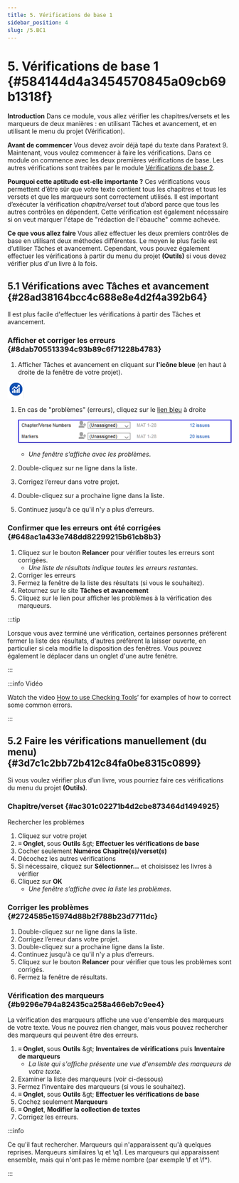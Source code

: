 ```yaml
---
title: 5. Vérifications de base 1
sidebar_position: 4
slug: /5.BC1
---
```




# 5. Vérifications de base 1 {#584144d4a3454570845a09cb69b1318f}


**Introduction**  Dans ce module, vous allez vérifier les chapitres/versets et les marqueurs de deux manières : en utilisant Tâches et avancement, et en utilisant le menu du projet (Vérification).


**Avant de commencer**   Vous devez avoir déjà tapé du texte dans Paratext 9. Maintenant, vous voulez commencer à faire les vérifications. Dans ce module on commence avec les deux premières vérifications de base. Les autres vérifications sont traitées par le module [Vérifications de base 2](/12.BC2).


**Pourquoi cette aptitude est-elle importante ?** Ces vérifications vous permettent d’être sûr que votre texte contient tous les chapitres et tous les versets et que les marqueurs sont correctement utilisés. Il est important d’exécuter la vérification *chapitre/verset* tout d’abord parce que tous les autres contrôles en dépendent. Cette vérification est également nécessaire si on veut marquer l'étape de "rédaction de l'ébauche" comme achevée.


**Ce que vous allez faire**  Vous allez effectuer les deux premiers contrôles de base en utilisant deux méthodes différentes. Le moyen le plus facile est d’utiliser Tâches et avancement. Cependant, vous pouvez également effectuer les vérifications à partir du menu du projet **(Outils)** si vous devez vérifier plus d'un livre à la fois.


## 5.1 Vérifications avec Tâches et avancement {#28ad38164bcc4c688e8e4d2f4a392b64}


Il est plus facile d'effectuer les vérifications à partir des Tâches et avancement.


### **Afficher et corriger les erreurs** {#8dab705513394c93b89c6f71228b4783}


<div class='notion-row'>
<div class='notion-column' style={{width: 'calc((100% - (min(32px, 4vw) * 1)) * 0.5)'}}>

1. Afficher Tâches et avancement en cliquant sur **l'icône bleue** (en haut à droite de la fenêtre de votre projet).

</div><div className='notion-spacer'></div>

<div class='notion-column' style={{width: 'calc((100% - (min(32px, 4vw) * 1)) * 0.5)'}}>

![](./1327675855.png)

</div><div className='notion-spacer'></div>
</div>

1. En cas de "problèmes" (erreurs), cliquez sur le <u>lien bleu</u> à droite

    ![](./1439418375.png)

    - _Une fenêtre s’affiche avec les problèmes_.
1. Double-cliquez sur ne ligne dans la liste.
1. Corrigez l’erreur dans votre projet.
1. Double-cliquez sur a prochaine ligne dans la liste.
1. Continuez jusqu'à ce qu'il n'y a plus d’erreurs.

### **Confirmer que les erreurs ont été corrigées** {#648ac1a433e748dd82299215b61cb8b3}

1. Cliquez sur le bouton **Relancer**  pour vérifier toutes les erreurs sont corrigées.
    - _Une liste de résultats indique toutes les erreurs restantes_.
1. Corriger les erreurs
1. Fermez la fenêtre de la liste des résultats (si vous le souhaitez).
1. Retournez sur le site **Tâches et avancement**
1. Cliquez sur le lien pour afficher les problèmes à la vérification des marqueurs.

:::tip

Lorsque vous avez terminé une vérification, certaines personnes préfèrent fermer la liste des résultats, d'autres préfèrent la laisser ouverte, en particulier si cela modifie la disposition des fenêtres. Vous pouvez également le déplacer dans un onglet d'une autre fenêtre.

:::




:::info Vidéo

Watch the video  [How to use Checking Tools](https://vimeo.com/127298551)’ for examples of how to correct some common errors.

:::




## 5.2 Faire les vérifications manuellement (du menu) {#3d7c1c2bb72b412c84fa0be8315c0899}


Si vous voulez vérifier plus d’un livre, vous pourriez faire ces vérifications du menu du projet **(Outils)**.


### Chapitre/verset {#ac301c02271b4d2cbe873464d1494925}


Rechercher les problèmes

1. Cliquez sur votre projet
1. **≡ Onglet**, sous **Outils** \&gt; **Effectuer les vérifications de base**
1. Cocher seulement **Numéros Chapitre(s)/verset(s)**
1. Décochez les autres vérifications
1. Si nécessaire, cliquez sur **Sélectionner…** et choisissez les livres à vérifier
1. Cliquez sur **OK**
    - _Une fenêtre s’affiche avec la liste les problèmes._

### Corriger les problèmes {#2724585e15974d88b2f788b23d7711dc}

1. Double-cliquez sur ne ligne dans la liste.
1. Corrigez l’erreur dans votre projet.
1. Double-cliquez sur a prochaine ligne dans la liste.
1. Continuez jusqu'à ce qu'il n'y a plus d’erreurs.
1. Cliquez sur le bouton **Relancer**  pour vérifier que tous les problèmes sont corrigés.
1. Fermez la fenêtre de résultats.

### Vérification des marqueurs {#b9296e794a82435ca258a466eb7c9ee4}


La vérification des marqueurs affiche une vue d'ensemble des marqueurs de votre texte. Vous ne pouvez rien changer, mais vous pouvez rechercher des marqueurs qui peuvent être des erreurs.

1. **≡ Onglet**, sous **Outils** \&gt; **Inventaires de vérifications** puis **Inventaire de marqueurs**
    - _La liste qui s'affiche présente une vue d'ensemble des marqueurs de votre texte_.
1. Examiner la liste des marqueurs (voir ci-dessous)
1. Fermez l'inventaire des marqueurs (si vous le souhaitez).
1. **≡ Onglet**, sous **Outils** \&gt; **Effectuer les vérifications de base**
1. Cochez seulement **Marqueurs**
1. **≡ Onglet**, **Modifier la collection de textes**  
1. Corrigez les erreurs.

:::info

Ce qu'il faut rechercher. Marqueurs qui n'apparaissent qu'à quelques reprises. Marqueurs similaires \q et \q1. Les marqueurs qui apparaissent ensemble, mais qui n'ont pas le même nombre (par exemple \f et \f*).

:::



